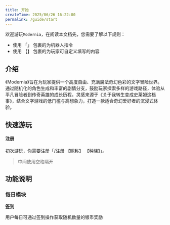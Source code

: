 ```yaml
---
title: 开始
createTime: 2025/06/26 16:22:00
permalink: /guide/start
---
```


欢迎游玩`Modernia`，在阅读本文档先，您需要了解以下规则：

- 使用 「」 包裹的为机器人指令
- 使用 【】 包裹的为玩家可自定义填写的内容

## 介绍

《Modernia》旨在为玩家提供一个高度自由、充满魔法奇幻色彩的文字冒险世界。通过随机化的角色生成和丰富的剧情分支，鼓励玩家探索多样的游戏路径，体验从平凡冒险者到传奇英雄的成长历程。灵感来源于《关于我转生变成史莱姆这档事》，结合文字游戏的低门槛与高想象力，打造一款适合奇幻爱好者的沉浸式体验。

## 快速游玩
#### 注册
初次游玩，你需要注册「/注册 【昵称】 【种族】」。
> 中间使用空格隔开

## 功能说明

### 每日模块

**签到**

用户每日可通过签到操作获取随机数量的银币奖励
